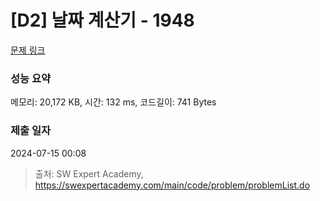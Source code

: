 # [D2] 날짜 계산기 - 1948 

[문제 링크](https://swexpertacademy.com/main/code/problem/problemDetail.do?contestProbId=AV5PnnU6AOsDFAUq) 

### 성능 요약

메모리: 20,172 KB, 시간: 132 ms, 코드길이: 741 Bytes

### 제출 일자

2024-07-15 00:08



> 출처: SW Expert Academy, https://swexpertacademy.com/main/code/problem/problemList.do